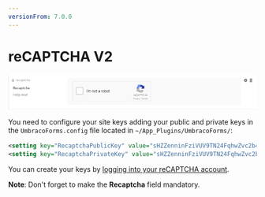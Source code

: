 ```yaml
---
versionFrom: 7.0.0
---
```


# reCAPTCHA V2

![reCAPTCHA v2](images/recaptcha2.png)

You need to configure your site keys adding your public and private keys in the `UmbracoForms.config` file located in `~/App_Plugins/UmbracoForms/`:

```xml
<setting key="RecaptchaPublicKey" value="sHZZenninFziVUV9TN24FqhwZvc2b4e8BLrG" />
<setting key="RecaptchaPrivateKey" value="sHZZenninFziVUV9TN24FqhwZvc2b4e8BLrG-" />
```

You can create your keys by [logging into your reCAPTCHA account](https://www.google.com/recaptcha/).

**Note**: Don't forget to make the **Recaptcha** field mandatory.
